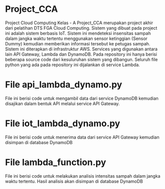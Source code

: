 # Project_CCA
Project Cloud Computing Kelas - A
Project_CCA merupakan project akhir dari pelatihan DTS FGA Cloud Computing. Sistem yang dibuat pada project ini adalah sistem berbasis IoT.
Sistem ini mendeteksi insensitas sampah dalam jangka waktu tertentu menggunakan sensor ketinggian (Sensor Dummy) kemudian memberikan informasi tersebut ke petugas sampah.
Sistem ini diterapkan di infrastruktur AWS. Services yang digunakan antara lain API Gateway, Lambda dan DynamoDB.
Pada repository ini hanya berisi beberapa source code dari kesuluruhan sistem yang dibangun.
Seluruh file python yang ada pada repository ini dijalankan di service Lambda.

# File api_lambda_dynamo.py
File ini berisi code untuk mengambil data dari service DynamoDB kemudian disajikan dalam bentuk API melalui service API Gateway.

# File iot_lambda_dynamo.py
File ini berisi code untuk menerima data dari service API Gateway kemudian disimpan di database DynamoDB

# File lambda_function.py
File ini berisi code untuk melakukan analisis intensitas sampah dalam jangka waktu tertentu. Hasil analisis akan disimpan di database DynamoDB
